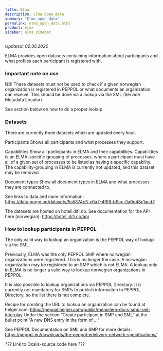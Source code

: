 ```yaml
---
title: Elma
description: Elma open data
summary: "Elma open data"
permalink: elma_open_data.html
product: elma
sidebar: elma_sidebar
---
```


*Updated: 02.06.2020*

ELMA provides open datasets containing information about participants and what profiles each participant is registered with.

### Important note on use
NB! These datasets must not be used to check if a given norwegian organization is registered in PEPPOL or what documents an organization can receive. This should be done via a lookup via the SML (Service Metadata Locator).

See section below on how to do a proper lookup.

### Datasets
There are currently three datasets which are updated every hour.

Participants
Shows all participants and what processes they support.

Capabilities
Show all participants in ELMA and their capabilities.
Capabilities is an ELMA-specific grouping of processes, where a participant must have all of a given set of processes to be listed as having a specific capability.
The capability-grouping in ELMA is currently not updated, and this dataset may be removed.

Document types
Show all document types in ELMA and what processes they are connected to.

See links to data and more information: https://data.norge.no/datasets/5a5374c3-c6a7-49f8-b9cc-0a9e48c1acd7 

The datasets are hosted on hotell.difi.no. See documentation for the API here (norwegian):
https://hotell.difi.no/api 

### How to lookup participants in PEPPOL

The only valid way to lookup an organization is the PEPPOL way of lookup via the SML.

Previously, ELMA was the only PEPPOL SMP where norwegian organizations were registered. This is no longer the case. A norwegian organization may be registered to an SMP which is not ELMA. A lookup only in ELMA is no longer a valid way to lookup norwegian organizations in PEPPOL.

It is also possible to lookup organizations via PEPPOL Directory. It is currently not mandatory for SMPs to publish information to PEPPOL Directory, so the list there is not complete.

Recipe for creating the URL to lookup an organization can be found at helger.com:
https://peppol.helger.com/public/menuitem-docs-smp-sml-interplay
Under the section “Create participant in SMP and SML” at the bullet point “A new DNS entry in the form of …”

See PEPPOL Documentation on SML and SMP for more details:
https://peppol.eu/downloads/the-peppol-edelivery-network-specifications/ 

??? Link to Oxalis-source code here ???
